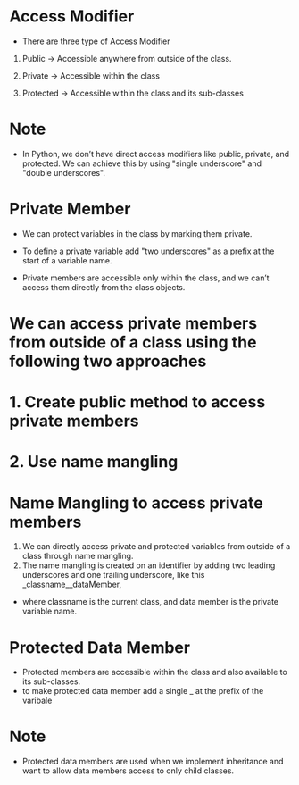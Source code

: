 # Access Modifier
* There are three type of Access Modifier
1. Public ->  Accessible anywhere from outside of the class.

2. Private -> Accessible within the class

3. Protected -> Accessible within the class and its sub-classes

# Note 
* In Python, we don’t have direct access modifiers like public, private, and protected. We can achieve this by using "single underscore" and "double underscores".


# Private Member
* We can protect variables in the class by marking them private. 
* To define a private variable add "two underscores" as a prefix at the start of a variable name.

* Private members are accessible only within the class, and we can’t access them directly from the class objects.

# We can access private members from outside of a class using the following two approaches
# 1. Create public method to access private members

# 2. Use name mangling

# Name Mangling to access private members
1. We can directly access private and protected variables from outside of a class through name mangling. 
2. The name mangling is created on an identifier by adding two leading underscores and one trailing underscore, like this _classname__dataMember, 
* where classname is the current class, and data member is the private variable name.


# Protected Data Member
* Protected members are accessible within the class and also available to its sub-classes. 
* to make protected data member add a single _ at the prefix of the varibale
# Note
* Protected data members are used when we implement inheritance and want to allow data members access to only child classes.